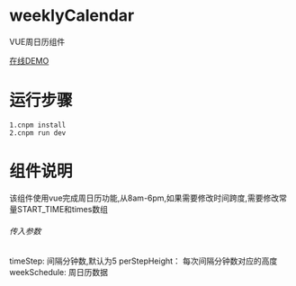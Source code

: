 # weeklyCalendar
VUE周日历组件

[在线DEMO](http://lianggecainiao.com/test2)

# 运行步骤

```
1.cnpm install
2.cnpm run dev
```

# 组件说明
该组件使用vue完成周日历功能,从8am-6pm,如果需要修改时间跨度,需要修改常量START_TIME和times数组
###### 传入参数
timeStep: 间隔分钟数,默认为5
perStepHeight： 每次间隔分钟数对应的高度
weekSchedule: 周日历数据
